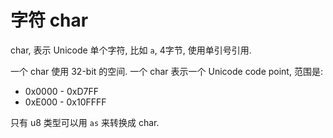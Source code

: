 
# 字符 char
char, 表示 Unicode 单个字符, 比如 `a`, 4字节, 使用单引号引用.

一个 char 使用 32-bit 的空间.
一个 char 表示一个 Unicode code point, 范围是:
- 0x0000 - 0xD7FF
- 0xE000 - 0x10FFFF

只有 u8 类型可以用 `as` 来转换成 char.

